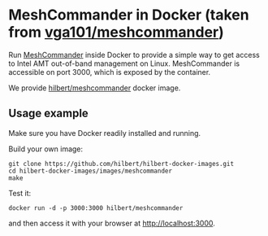 # MeshCommander in Docker (taken from [vga101/meshcommander](https://github.com/vga101/meshcommander))

Run [MeshCommander](http://www.meshcommander.com/meshcommander) inside Docker to provide a simple way to get access to Intel
AMT out-of-band management on Linux. MeshCommander is accessible on port 3000,
which is exposed by the container.

We provide [hilbert/meshcommander](https://hub.docker.com/r/vga101/meshcommander/) docker image.

## Usage example

Make sure you have Docker readily installed and running.

Build your own image:
```
git clone https://github.com/hilbert/hilbert-docker-images.git
cd hilbert-docker-images/images/meshcommander
make
```

Test it:
```
docker run -d -p 3000:3000 hilbert/meshcommander
```
and then access it with your browser at <http://localhost:3000>.

